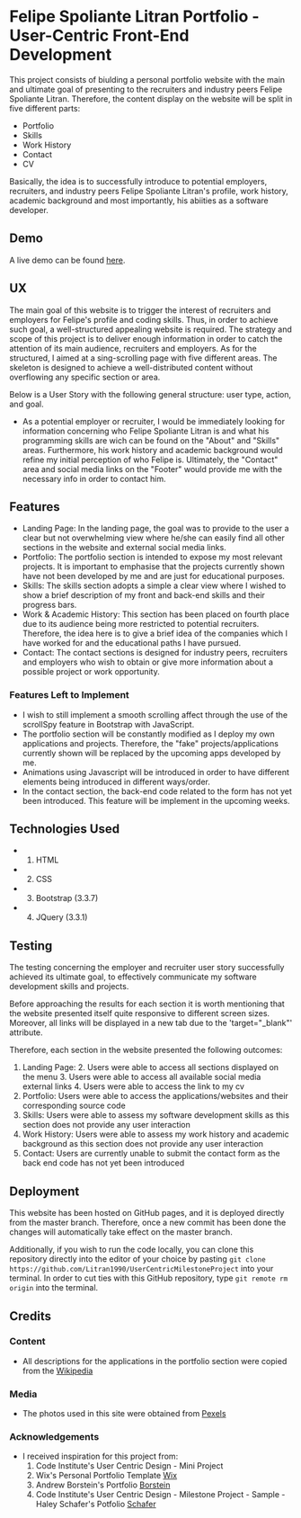# Felipe Spoliante Litran Portfolio - User-Centric Front-End Development

This project consists of biulding a personal portfolio website with the main and ultimate goal of presenting to the recruiters and industry peers Felipe Spoliante Litran.
Therefore, the content display on the website will be split in five different parts:
- Portfolio
- Skills
- Work History
- Contact
- CV

Basically, the idea is to successfully introduce to potential employers, recruiters, and industry peers Felipe Spoliante Litran's profile, work history, academic background and most importantly, his abiities as a software developer.


## Demo

A live demo can be found [here](https://litran1990.github.io/UserCentricMilestoneProject/).


## UX
 
The main goal of this website is to trigger the interest of recruiters and employers for Felipe's profile and coding skills.
Thus, in order to achieve such goal, a well-structured appealing website is required. The strategy and scope of this project is to deliver enough information in order to catch the attention of its main audience, recruiters and employers.
As for the structured, I aimed at a sing-scrolling page with five different areas. The skeleton is designed to achieve a well-distributed content without overflowing any specific section or area.

Below is a User Story with the following general structure: user type, action, and goal.
- As a potential employer or recruiter, I would be immediately looking for information concerning who Felipe Spoliante Litran is and what his programming skills are wich can be found on the "About" and "Skills" areas. Furthermore, his work history and academic background would refine my initial perception of who Felipe is. Ultimately, the "Contact" area and social media links on the "Footer" would provide me with the necessary info in order to contact him.


## Features

- Landing Page: In the landing page, the goal was to provide to the user a clear but not overwhelming view where he/she can easily find all other sections in the website and external social media links.
- Portfolio: The portfolio section is intended to expose my most relevant projects. It is important to emphasise that the projects currently shown have not been developed by me and are just for educational purposes.
- Skills: The skills section adopts a simple a clear view where I wished to show a brief description of my front and back-end skills and their progress bars.
- Work & Academic History: This section has been placed on fourth place due to its audience being more restricted to potential recruiters. Therefore, the idea here is to give a brief idea of the companies which I have worked for and the educational paths I have pursued.
- Contact: The contact sections is designed for industry peers, recruiters and employers who wish to obtain or give more information about a possible project or work opportunity.
 

### Features Left to Implement
- I wish to still implement a smooth scrolling affect through the use of the scrollSpy feature in Bootstrap with JavaScript.
- The portfolio section will be constantly modified as I deploy my own applications and projects. Therefore, the "fake" projects/applications currently shown will be replaced by the upcoming apps developed by me.
- Animations using Javascript will be introduced in order to have different elements being introduced in different ways/order.
- In the contact section, the back-end code related to the form has not yet been introduced. This feature will be implement in the upcoming weeks.


## Technologies Used

- 1. HTML
- 2. CSS
- 3. Bootstrap (3.3.7)
- 4. JQuery (3.3.1)


## Testing

The testing concerning the employer and recruiter user story successfully achieved its ultimate goal, to effectively communicate my software development skills and projects.

Before approaching the results for each section it is worth mentioning that the website presented itself quite responsive to different screen sizes. Moreover, all links will be displayed in a new tab due to the 'target="_blank"' attribute.

Therefore, each section in the website presented the following outcomes:

1. Landing Page:
    2. Users were able to access all sections displayed on the menu
    3. Users were able to access all available social media external links
    4. Users were able to access the link to my cv
2. Portfolio: Users were able to access the applications/websites and their corresponding source code
3. Skills: Users were able to assess my software development skills as this section does not provide any user interaction
4. Work History: Users were able to assess my work history and academic background as this section does not provide any user interaction
5. Contact: Users are currently unable to submit the contact form as the back end code has not yet been introduced


## Deployment

This website has been hosted on GitHub pages, and it is deployed directly from the master branch. Therefore, once a new commit has been done the changes will automatically take effect on the master branch. 

Additionally, if you wish to run the code locally, you can clone this repository directly into the editor of your choice by pasting `git clone https://github.com/Litran1990/UserCentricMilestoneProject` into your terminal. In order to cut ties with this GitHub repository, type `git remote rm origin` into the terminal.


## Credits

### Content
- All descriptions for the applications in the portfolio section were copied from the [Wikipedia](https://en.wikipedia.org)

### Media
- The photos used in this site were obtained from [Pexels](https://www.pexels.com/)

### Acknowledgements

- I received inspiration for this project from:
    1. Code Institute's User Centric Design - Mini Project
    2. Wix's Personal Portfolio Template [Wix](https://www.wix.com/website-template/view/html/1887?siteId=5d2a8f2b-b726-45f6-9db1-92596eccc9d2&metaSiteId=28a077e8-599e-452b-959b-5946202e015b&originUrl=https%3A%2F%2Fwww.wix.com%2Fwebsite%2Ftemplates%2Fhtml%2Fportfolio-cv%2Fpersonal)
    3. Andrew Borstein's Portfolio [Borstein](https://andrewborstein.com/)
    4. Code Institute's User Centric Design - Milestone Project - Sample - Haley Schafer's Potfolio [Schafer](https://code-institute-solutions.github.io/StudentExampleProjectGradeFive/)